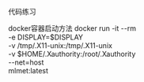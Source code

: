 代码练习


docker容器启动方法
docker run -it --rm \
  -e DISPLAY=$DISPLAY \
  -v /tmp/.X11-unix:/tmp/.X11-unix \
  -v $HOME/.Xauthority:/root/.Xauthority \
  --net=host \
  mlmet:latest
